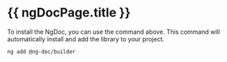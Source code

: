# {{ ngDocPage.title }}

To install the NgDoc, you can use the command above.
This command will automatically install and add the library to your project.

```bash
ng add @ng-doc/builder
```

